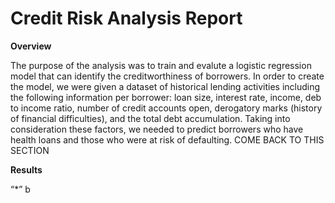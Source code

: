 # Credit Risk Analysis Report

**Overview**

The purpose of the analysis was to train and evalute a logistic regression model that can identify the creditworthiness of borrowers. In order to create the model, we were given a dataset of historical lending activities including the following information per borrower: loan size, interest rate, income, deb to income ratio, number of credit accounts open, derogatory marks (history of financial difficulties), and the total debt accumulation. Taking into consideration these factors, we needed to predict borrowers who have health loans and those who were at risk of defaulting. COME BACK TO THIS SECTION


**Results**

“*”  b
